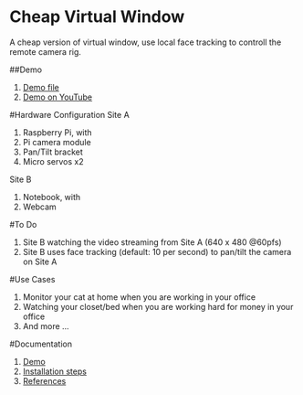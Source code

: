 # Cheap Virtual Window
A cheap version of virtual window, use local face tracking to controll the remote camera rig.

##Demo

1. [Demo file](doc/assets/demo1.mp4)
2. [Demo on YouTube](https://youtu.be/oXDktCQ-SO4)

#Hardware Configuration
Site A

1. Raspberry Pi, with
  1. Pi camera module
  2. Pan/Tilt bracket
  3. Micro servos x2

Site B

1. Notebook, with
  1. Webcam

#To Do

1. Site B watching the video streaming from Site A (640 x 480 @60pfs)
2. Site B uses face tracking (default: 10 per second) to pan/tilt the camera on Site A

#Use Cases

1. Monitor your cat at home when you are working in your office
2. Watching your closet/bed when you are working hard for money in your office
3. And more ...

#Documentation
1. [Demo](doc/assets/demo1.mp4)
2. [Installation steps](doc/installation.md)
3. [References](doc/references.md)
